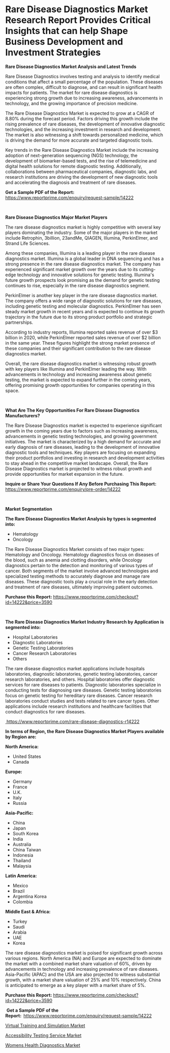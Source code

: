 <p><h1>Rare Disease Diagnostics Market Research Report Provides Critical Insights that can help Shape Business Development and Investment Strategies</h1></p><p><strong>Rare Disease Diagnostics Market Analysis and Latest Trends</strong></p>
<p><p>Rare Disease Diagnostics involves testing and analysis to identify medical conditions that affect a small percentage of the population. These diseases are often complex, difficult to diagnose, and can result in significant health impacts for patients. The market for rare disease diagnostics is experiencing strong growth due to increasing awareness, advancements in technology, and the growing importance of precision medicine.</p><p>The Rare Disease Diagnostics Market is expected to grow at a CAGR of 8.80% during the forecast period. Factors driving this growth include the rising prevalence of rare diseases, the development of innovative diagnostic technologies, and the increasing investment in research and development. The market is also witnessing a shift towards personalized medicine, which is driving the demand for more accurate and targeted diagnostic tools.</p><p>Key trends in the Rare Disease Diagnostics Market include the increasing adoption of next-generation sequencing (NGS) technology, the development of biomarker-based tests, and the rise of telemedicine and digital health solutions for remote diagnostic testing. Additionally, collaborations between pharmaceutical companies, diagnostic labs, and research institutions are driving the development of new diagnostic tools and accelerating the diagnosis and treatment of rare diseases.</p></p>
<p><strong>Get a Sample PDF of the Report:&nbsp;</strong> <a href="https://www.reportprime.com/enquiry/request-sample/14222">https://www.reportprime.com/enquiry/request-sample/14222</a></p>
<p>&nbsp;</p>
<p><strong>Rare Disease Diagnostics Major Market Players</strong></p>
<p><p>The rare disease diagnostics market is highly competitive with several key players dominating the industry. Some of the major players in the market include Retrophin, 3billion, 23andMe, QIAGEN, Illumina, PerkinElmer, and Strand Life Sciences.</p><p>Among these companies, Illumina is a leading player in the rare disease diagnostics market. Illumina is a global leader in DNA sequencing and has a strong presence in the rare disease diagnostics market. The company has experienced significant market growth over the years due to its cutting-edge technology and innovative solutions for genetic testing. Illumina's future growth prospects look promising as the demand for genetic testing continues to rise, especially in the rare disease diagnostics segment.</p><p>PerkinElmer is another key player in the rare disease diagnostics market. The company offers a wide range of diagnostic solutions for rare diseases, including genetic testing and molecular diagnostics. PerkinElmer has seen steady market growth in recent years and is expected to continue its growth trajectory in the future due to its strong product portfolio and strategic partnerships.</p><p>According to industry reports, Illumina reported sales revenue of over $3 billion in 2020, while PerkinElmer reported sales revenue of over $2 billion in the same year. These figures highlight the strong market presence of these companies and their significant contribution to the rare disease diagnostics market.</p><p>Overall, the rare disease diagnostics market is witnessing robust growth with key players like Illumina and PerkinElmer leading the way. With advancements in technology and increasing awareness about genetic testing, the market is expected to expand further in the coming years, offering promising growth opportunities for companies operating in this space.</p></p>
<p>&nbsp;</p>
<p><strong>What Are The Key Opportunities For Rare Disease Diagnostics Manufacturers?</strong></p>
<p><p>The Rare Disease Diagnostics market is expected to experience significant growth in the coming years due to factors such as increasing awareness, advancements in genetic testing technologies, and growing government initiatives. The market is characterized by a high demand for accurate and early diagnosis of rare diseases, leading to the development of innovative diagnostic tools and techniques. Key players are focusing on expanding their product portfolios and investing in research and development activities to stay ahead in the competitive market landscape. Overall, the Rare Disease Diagnostics market is projected to witness robust growth and provide opportunities for market expansion in the future.</p></p>
<p><strong>Inquire or Share Your Questions If Any Before Purchasing This Report:</strong> <a href="https://www.reportprime.com/enquiry/pre-order/14222">https://www.reportprime.com/enquiry/pre-order/14222</a></p>
<p>&nbsp;</p>
<p><strong>Market Segmentation</strong></p>
<p><strong>The Rare Disease Diagnostics Market Analysis by types is segmented into:</strong></p>
<p><ul><li>Hematology</li><li>Oncology</li></ul></p>
<p><p>The Rare Disease Diagnostics Market consists of two major types: Hematology and Oncology. Hematology diagnostics focus on diseases of the blood, such as anemia and clotting disorders, while Oncology diagnostics pertain to the detection and monitoring of various types of cancer. Both segments of the market involve advanced technologies and specialized testing methods to accurately diagnose and manage rare diseases. These diagnostic tools play a crucial role in the early detection and treatment of rare diseases, ultimately improving patient outcomes.</p></p>
<p><strong>Purchase this Report:&nbsp;</strong><a href="https://www.reportprime.com/checkout?id=14222&price=3590">https://www.reportprime.com/checkout?id=14222&price=3590</a></p>
<p>&nbsp;</p>
<p><strong>The Rare Disease Diagnostics Market Industry Research by Application is segmented into:</strong></p>
<p><ul><li>Hospital Laboratories</li><li>Diagnostic Laboratories</li><li>Genetic Testing Laboratories</li><li>Cancer Research Laboratories</li><li>Others</li></ul></p>
<p><p>The rare disease diagnostics market applications include hospitals laboratories, diagnostic laboratories, genetic testing laboratories, cancer research laboratories, and others. Hospital laboratories offer diagnostic services for rare diseases to patients. Diagnostic laboratories specialize in conducting tests for diagnosing rare diseases. Genetic testing laboratories focus on genetic testing for hereditary rare diseases. Cancer research laboratories conduct studies and tests related to rare cancer types. Other applications include research institutions and healthcare facilities that conduct diagnostics for rare diseases.</p></p>
<p><a href="https://www.reportprime.com/rare-disease-diagnostics-r14222">&nbsp;https://www.reportprime.com/rare-disease-diagnostics-r14222</a></p>
<p><strong>In terms of Region, the Rare Disease Diagnostics Market Players available by Region are:</strong></p>
<p>
    <p> <strong> North America: </strong>
        <ul>
            <li>United States</li>
            <li>Canada</li>
        </ul>
        </p> 
    <p> <strong> Europe: </strong>
        <ul>
            <li>Germany</li>
            <li>France</li>
            <li>U.K.</li>
            <li>Italy</li>
            <li>Russia</li>
        </ul>
        </p> 
    <p> <strong> Asia-Pacific: </strong>
        <ul>
            <li>China</li>
            <li>Japan</li>
            <li>South Korea</li>
            <li>India</li>
            <li>Australia</li>
            <li>China Taiwan</li>
            <li>Indonesia</li>
            <li>Thailand</li>
            <li>Malaysia</li>
        </ul>
        </p> 
    <p> <strong> Latin America: </strong>
        <ul>
            <li>Mexico</li>
            <li>Brazil</li>
            <li>Argentina Korea</li>
            <li>Colombia</li>
        </ul>
        </p> 
    <p> <strong> Middle East & Africa: </strong>
        <ul>
            <li>Turkey</li>
            <li>Saudi</li>
            <li>Arabia</li>
            <li>UAE</li>
            <li>Korea</li>
        </ul>
    </p>
    </p>
<p><p>The rare disease diagnostics market is poised for significant growth across various regions. North America (NA) and Europe are expected to dominate the market with a combined market share valuation of 60%, driven by advancements in technology and increasing prevalence of rare diseases. Asia-Pacific (APAC) and the USA are also projected to witness substantial growth, with a market share valuation of 25% and 10% respectively. China is anticipated to emerge as a key player with a market share of 5%.</p></p>
<p><strong>Purchase this Report: </strong><a href="https://www.reportprime.com/checkout?id=14222&price=3590">https://www.reportprime.com/checkout?id=14222&price=3590</a></p>
<p>&nbsp;<strong>Get a Sample PDF of the Report:&nbsp;&nbsp;</strong><a href="https://www.reportprime.com/enquiry/request-sample/14222">https://www.reportprime.com/enquiry/request-sample/14222</a></p>
<p><strong></strong></p>
<p><p><a href="https://github.com/LiamKanenood/Market-Research-Report-List-2/blob/main/virtual-training-and-simulation-market.md">Virtual Training and Simulation Market</a></p><p><a href="https://github.com/markmellon1/Market-Research-Report-List-1/blob/main/accessibility-testing-service-market.md">Accessibility Testing Service Market</a></p><p><a href="https://github.com/Raeloodard576457/Market-Research-Report-List-1/blob/main/womens-health-diagnostics-market.md">Womens Health Diagnostics Market</a></p></p>